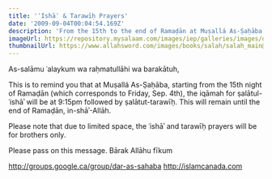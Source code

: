 ```yaml
---
title: 'ʿIshāʾ & Tarawīḥ Prayers'
date: '2009-09-04T00:04:54.169Z'
description: 'From the 15th to the end of Ramaḍān at Muṣallá As-Ṣaḥāba'
imageUrl: https://repository.mysalaam.com/images/iep/galleries/images/original/201705311117223450.jpg
thumbnailUrl: https://www.allahsword.com/images/books/salah/salah_main@2x.png
---
```


As-salāmu ʿalaykum wa raḥmatullāhi wa barakātuh,

This is to remind you that at Muṣallá As-Ṣaḥāba, starting from the 15th night of Ramaḍān (which corresponds to Friday, Sep. 4th), the iqāmah for ṣalātul-ʿishāʾ will be at 9:15pm followed by ṣalātut-tarawīḥ. This will remain until the end of Ramaḍān, in-shāʾ-Allāh.

Please note that due to limited space, the ʿishāʾ and tarawīḥ prayers will be for brothers only.

Please pass on this message. Bārak Allāhu fīkum

http://groups.google.ca/group/dar-as-sahaba
http://islamcanada.com
